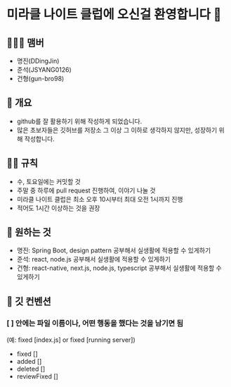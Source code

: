 # 미라클 나이트 클럽에 오신걸 환영합니다 👋
## 🧑‍🤝‍🧑 맴버
- 명진(DDingJin)
- 준석(JSYANG0126)
- 건형(gun-bro98)

## 📖 개요
- github를 잘 활용하기 위해 작성하게 되었습니다. 
- 많은 초보자들은 깃허브를 저장소 그 이상 그 이하로 생각하지 않지만, 성장하기 위해 작성합니다.

## 👨‍⚖️ 규칙
- 수, 토요일에는 커밋할 것
- 주말 중 하루에 pull request 진행하여, 이야기 나눌 것
- 미라클 나이트 클럽은 최소 오후 10시부터 최대 오전 1시까지 진행
- 적어도 1시간 이상하는 것을 권장

## 🎁 원하는 것
- 명진: Spring Boot, design pattern 공부해서 실생활에 적용할 수 있게하기
- 준석: react, node.js 공부해서 실생활에 적용할 수 있게하기
- 건형: react-native, next.js, node.js, typescript 공부해서 실생활에 적용할 수 있게하기

## 📱 깃 컨벤션
### [ ] 안에는 파일 이름이나, 어떤 행동을 했다는 것을 남기면 됨 <br/>
(예: fixed [index.js] or fixed [running server])
- fixed []
- added []
- deleted []
- reviewFixed []

